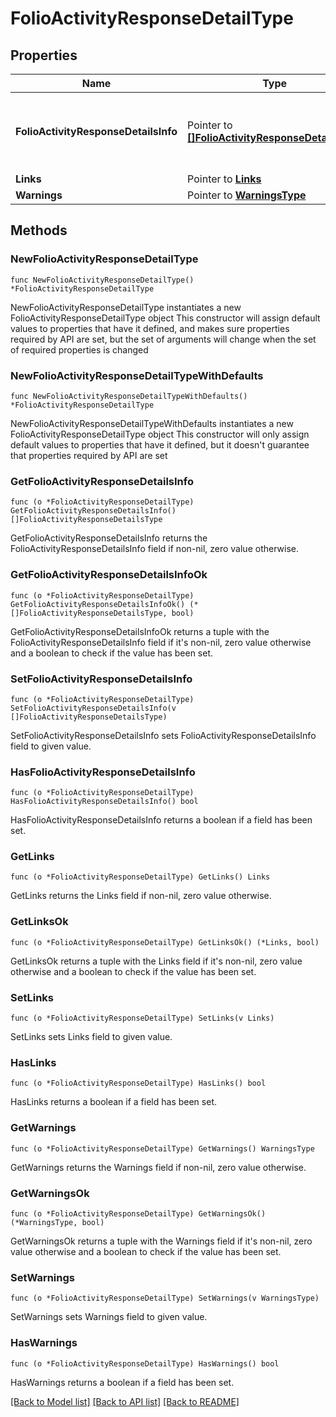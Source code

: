 # FolioActivityResponseDetailType

## Properties

Name | Type | Description | Notes
------------ | ------------- | ------------- | -------------
**FolioActivityResponseDetailsInfo** | Pointer to [**[]FolioActivityResponseDetailsType**](FolioActivityResponseDetailsType.md) | Details of response for the Fiscal Folio Activity made. | [optional] 
**Links** | Pointer to [**Links**](Links.md) |  | [optional] 
**Warnings** | Pointer to [**WarningsType**](WarningsType.md) |  | [optional] 

## Methods

### NewFolioActivityResponseDetailType

`func NewFolioActivityResponseDetailType() *FolioActivityResponseDetailType`

NewFolioActivityResponseDetailType instantiates a new FolioActivityResponseDetailType object
This constructor will assign default values to properties that have it defined,
and makes sure properties required by API are set, but the set of arguments
will change when the set of required properties is changed

### NewFolioActivityResponseDetailTypeWithDefaults

`func NewFolioActivityResponseDetailTypeWithDefaults() *FolioActivityResponseDetailType`

NewFolioActivityResponseDetailTypeWithDefaults instantiates a new FolioActivityResponseDetailType object
This constructor will only assign default values to properties that have it defined,
but it doesn't guarantee that properties required by API are set

### GetFolioActivityResponseDetailsInfo

`func (o *FolioActivityResponseDetailType) GetFolioActivityResponseDetailsInfo() []FolioActivityResponseDetailsType`

GetFolioActivityResponseDetailsInfo returns the FolioActivityResponseDetailsInfo field if non-nil, zero value otherwise.

### GetFolioActivityResponseDetailsInfoOk

`func (o *FolioActivityResponseDetailType) GetFolioActivityResponseDetailsInfoOk() (*[]FolioActivityResponseDetailsType, bool)`

GetFolioActivityResponseDetailsInfoOk returns a tuple with the FolioActivityResponseDetailsInfo field if it's non-nil, zero value otherwise
and a boolean to check if the value has been set.

### SetFolioActivityResponseDetailsInfo

`func (o *FolioActivityResponseDetailType) SetFolioActivityResponseDetailsInfo(v []FolioActivityResponseDetailsType)`

SetFolioActivityResponseDetailsInfo sets FolioActivityResponseDetailsInfo field to given value.

### HasFolioActivityResponseDetailsInfo

`func (o *FolioActivityResponseDetailType) HasFolioActivityResponseDetailsInfo() bool`

HasFolioActivityResponseDetailsInfo returns a boolean if a field has been set.

### GetLinks

`func (o *FolioActivityResponseDetailType) GetLinks() Links`

GetLinks returns the Links field if non-nil, zero value otherwise.

### GetLinksOk

`func (o *FolioActivityResponseDetailType) GetLinksOk() (*Links, bool)`

GetLinksOk returns a tuple with the Links field if it's non-nil, zero value otherwise
and a boolean to check if the value has been set.

### SetLinks

`func (o *FolioActivityResponseDetailType) SetLinks(v Links)`

SetLinks sets Links field to given value.

### HasLinks

`func (o *FolioActivityResponseDetailType) HasLinks() bool`

HasLinks returns a boolean if a field has been set.

### GetWarnings

`func (o *FolioActivityResponseDetailType) GetWarnings() WarningsType`

GetWarnings returns the Warnings field if non-nil, zero value otherwise.

### GetWarningsOk

`func (o *FolioActivityResponseDetailType) GetWarningsOk() (*WarningsType, bool)`

GetWarningsOk returns a tuple with the Warnings field if it's non-nil, zero value otherwise
and a boolean to check if the value has been set.

### SetWarnings

`func (o *FolioActivityResponseDetailType) SetWarnings(v WarningsType)`

SetWarnings sets Warnings field to given value.

### HasWarnings

`func (o *FolioActivityResponseDetailType) HasWarnings() bool`

HasWarnings returns a boolean if a field has been set.


[[Back to Model list]](../README.md#documentation-for-models) [[Back to API list]](../README.md#documentation-for-api-endpoints) [[Back to README]](../README.md)


